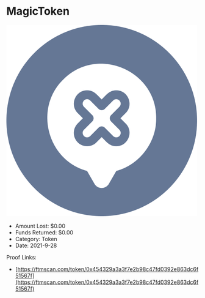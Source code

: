 # MagicToken
![MagicToken](/rektimages/MagicToken.png)
- Amount Lost: $0.00
- Funds Returned: $0.00
- Category: Token
- Date: 2021-9-28



Proof Links:
- [https://ftmscan.com/token/0x454329a3a3f7e2b98c47fd0392e863dc6f51567f](https://ftmscan.com/token/0x454329a3a3f7e2b98c47fd0392e863dc6f51567f)


